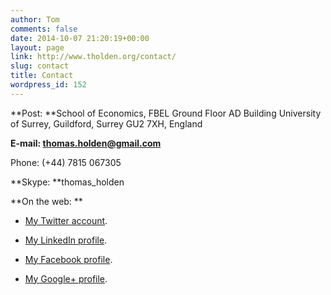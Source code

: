 ```yaml
---
author: Tom
comments: false
date: 2014-10-07 21:20:19+00:00
layout: page
link: http://www.tholden.org/contact/
slug: contact
title: Contact
wordpress_id: 152
---
```


**Post:
**School of Economics, FBEL
Ground Floor AD Building
University of Surrey, Guildford, Surrey
GU2 7XH, England

**E-mail: **[thomas.holden@gmail.com](mailto:thomas.holden@gmail.com)****

Phone: (+44) 7815 067305

**Skype: **thomas_holden

**On the web:
**




    
  * [My Twitter account](http://twitter.com/t_holden).

    
  * [My LinkedIn profile](http://www.linkedin.com/in/tomholden).

    
  * [My Facebook profile](http://www.facebook.com/tom.holden).

    
  * [My Google+ profile](https://plus.google.com/+TomHolden/about).


